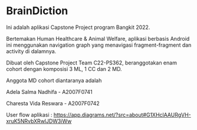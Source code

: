 # BrainDiction

Ini adalah aplikasi Capstone Project program Bangkit 2022.

Bertemakan Human Healthcare & Animal Welfare, aplikasi berbasis Android ini menggunakan navigation graph yang menavigasi fragment-fragment dan activity di dalamnya.

Dibuat oleh Capstone Project Team C22-PS362, beranggotakan enam cohort dengan komposisi 3 ML, 1 CC dan 2 MD.

Anggota MD cohort diantaranya adalah

Adela Salma Nadhifa - A2007F0741

Charesta Vida Reswara - A2007F0742

User flow aplikasi : https://app.diagrams.net/?src=about#G1XHclAAURgVH-xruK5NRvbXRwlJDW3iWw
